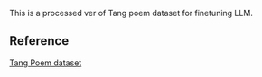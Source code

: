 
This is a processed ver of Tang poem dataset for finetuning LLM.

## Reference
[Tang Poem dataset](https://github.com/chinese-poetry/chinese-poetry/tree/master/%E5%85%A8%E5%94%90%E8%AF%97?fbclid=IwAR2bM14S42T-VtrvMi3wywCqKfYJraBtMl7QVTo0qyPMjX9jj9Vj3JepFBA)
